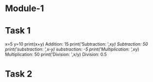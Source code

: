 # Module-1
# Task 1
x=5
y=10
print(x+y)
Addition:  15
print('Subtraction: ',x*y)
Subtraction:  50
print('substraction: ',x-y)
substraction:  -5
print('Multiplication: ',x*y)
Multiplication:  50
print('Division: ',x/y)
Division:  0.5

# Task 2
